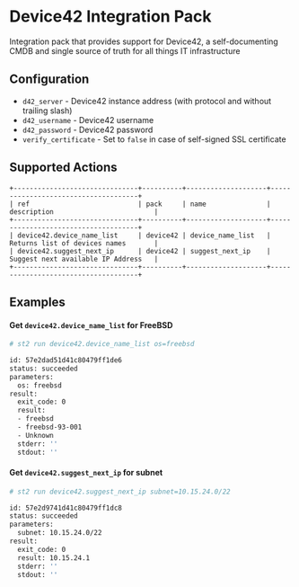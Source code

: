 # Device42 Integration Pack

Integration pack that provides support for Device42, a self-documenting CMDB and  single source of truth for all things
IT infrastructure

## Configuration

* `d42_server` - Device42 instance address (with protocol and without trailing slash)
* `d42_username` - Device42 username
* `d42_password` - Device42 password
* `verify_certificate` - Set to `false` in case of self-signed SSL certificate

## Supported Actions
```
+-------------------------------+----------+--------------------+-------------------------------------+
| ref                           | pack     | name               | description                         |
+-------------------------------+----------+--------------------+-------------------------------------+
| device42.device_name_list     | device42 | device_name_list   | Returns list of devices names       |
| device42.suggest_next_ip      | device42 | suggest_next_ip    | Suggest next available IP Address   |
+-------------------------------+----------+--------------------+-------------------------------------+
```

## Examples

#### Get `device42.device_name_list` for FreeBSD
```sh
# st2 run device42.device_name_list os=freebsd

id: 57e2dad51d41c80479ff1de6
status: succeeded
parameters:
  os: freebsd
result:
  exit_code: 0
  result:
  - freebsd
  - freebsd-93-001
  - Unknown
  stderr: ''
  stdout: ''
```

#### Get `device42.suggest_next_ip` for subnet
```sh
# st2 run device42.suggest_next_ip subnet=10.15.24.0/22

id: 57e2d9741d41c80479ff1dc8
status: succeeded
parameters:
  subnet: 10.15.24.0/22
result:
  exit_code: 0
  result: 10.15.24.1
  stderr: ''
  stdout: ''
```